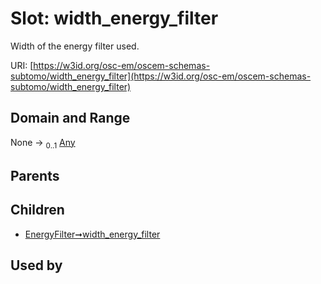 
# Slot: width_energy_filter

Width of the energy filter used.

URI: [https://w3id.org/osc-em/oscem-schemas-subtomo/width_energy_filter](https://w3id.org/osc-em/oscem-schemas-subtomo/width_energy_filter)


## Domain and Range

None &#8594;  <sub>0..1</sub> [Any](Any.md)

## Parents


## Children

 *  [EnergyFilter➞width_energy_filter](EnergyFilter_width_energy_filter.md)

## Used by

